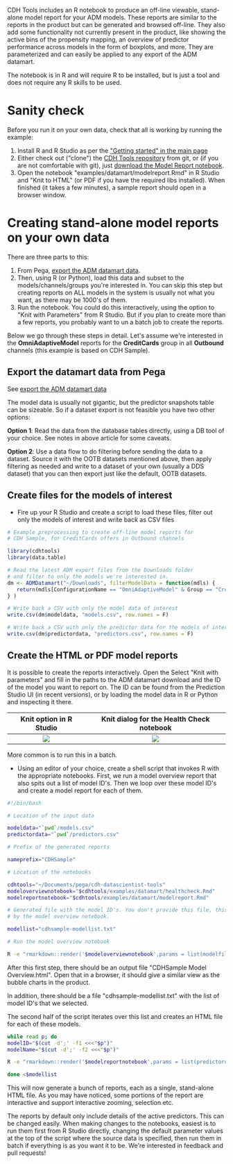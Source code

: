 CDH Tools includes an R notebook to produce an off-line viewable, stand-alone model report for your ADM models. These reports are similar to the reports in the product but can be generated and browsed off-line. They also add some functionality not currently present in the product, like showing the active bins of the propensity mapping, an overview of predictor performance across models in the form of boxplots, and more. They are parameterized and can easily be applied to any export of the ADM datamart.

The notebook is in R and will require R to be installed, but is just a tool and does not require any R skills to be used.

# Sanity check

Before you run it on your own data, check that all is working by running the example:

1. Install R and R Studio as per the ["Getting started" in the main page](https://github.com/pegasystems/cdh-datascientist-tools/wiki#getting-started-with-the-r-library)
2. Either check out ("clone") the [CDH Tools repository](https://github.com/pegasystems/cdh-datascientist-tools) from git, or (if you are not comfortable with git), just [download the Model Report notebook](https://github.com/pegasystems/cdh-datascientist-tools/blob/master/examples/datamart/modelreport.Rmd).
3. Open the notebook "examples/datamart/modelreport.Rmd" in R Studio and "Knit to HTML" (or PDF if you have the required libs installed). When finished (it takes a few minutes), a sample report should open in a browser window.

# Creating stand-alone model reports on your own data

There are three parts to this:

1. From Pega, [export the ADM datamart data](How-to-export-and-use-the-ADM-Datamart).
2. Then, using R (or Python), load this data and subset to the models/channels/groups you're interested in. You can skip this step but creating reports on ALL models in the system is usually not what you want, as there may be 1000's of them.
3. Run the notebook. You could do this interactively, using the option to "Knit with Parameters" from R Studio. But if you plan to create more than a few reports, you probably want to un a batch job to create the reports.

Below we go through these steps in detail. Let's assume we're interested in the **OmniAdaptiveModel** reports for the **CreditCards** group in all **Outbound** channels (this example is based on CDH Sample).

## Export the datamart data from Pega

See [export the ADM datamart data](How-to-export-and-use-the-ADM-Datamart)

The model data is usually not gigantic, but the predictor snapshots table can be sizeable. So if a dataset export is not feasible you have two other options:

**Option 1**: Read the data from the database tables directly, using a DB tool of your choice. See notes in above article for some caveats.

**Option 2**: Use a data flow to do filtering before sending the data to a dataset. Source it with the OOTB datasets mentioned above, then apply filtering as needed and write to a dataset of your own (usually a DDS dataset) that you can then export just like the default, OOTB datasets.


## Create files for the models of interest

* Fire up your R Studio and create a script to load these files, filter out only the models of interest and write back as CSV files

```r
# Example preprocessing to create off-line model reports for
# CDH Sample, for CreditCards offers in Outbound channels

library(cdhtools)
library(data.table)

# Read the latest ADM export files from the Downloads folder
# and filter to only the models we're interested in.
dm <- ADMDatamart("~/Downloads", filterModelData = function(mdls) { 
   return(mdls[ConfigurationName == "OmniAdaptiveModel" & Group == "CreditCards" & Direction == "Outbound"]) 
} )

# Write back a CSV with only the model data of interest
write.csv(dm$modeldata, "models.csv", row.names = F)

# Write back a CSV with only the predictor data for the models of interest
write.csv(dm$predictordata, "predictors.csv", row.names = F)
```


## Create the HTML or PDF model reports

It is possible to create the reports interactively. Open the Select "Knit with parameters" and fill in the paths to the ADM datamart download and the ID of the model you want to report on. The ID can be found from the Prediction Studio UI (in recent versions), or by loading the model data in R or Python and inspecting it there. 

| Knit option in R Studio | Knit dialog for the Health Check notebook |
| :---: | :---: |
| <img src="/pegasystems/cdh-datascientist-tools/blob/master/images/R-studio-modelreport-knit-with-params.png"> | <img src="/pegasystems/cdh-datascientist-tools/blob/master/images/R-studio-modelreport-knit-dialog.png"> |



More common is to run this in a batch.

* Using an editor of your choice, create a shell script that invokes R with the appropriate notebooks. First, we run a model overview report that also spits out a list of model ID's. Then we loop over these model ID's and create a model report for each of them.

```bash
#!/bin/bash

# Location of the input data

modeldata="`pwd`/models.csv"
predictordata="`pwd`/predictors.csv"

# Prefix of the generated reports

nameprefix="CDHSample"

# Location of the notebooks

cdhtools="~/Documents/pega/cdh-datascientist-tools"
modeloverviewnotebook="$cdhtools/examples/datamart/healthcheck.Rmd"
modelreportnotebook="$cdhtools/examples/datamart/modelreport.Rmd"

# Generated file with the model ID's. You don't provide this file, this is generated
# by the model overview notebook.

modellist="cdhsample-modellist.txt"

# Run the model overview notebook

R -e "rmarkdown::render('$modeloverviewnotebook',params = list(modelfile='$modeldata', modellist='`pwd`/$modellist', predictordatafile='$predictordata'), output_file='`pwd`/$nameprefix\ Model Overview with Predictor Overview.html')"
```

After this first step, there should be an output file "CDHSample Model Overview.html". Open that in a browser, it should give a similar view as the bubble charts in the product. 

In addition, there should be a file "cdhsample-modellist.txt" with the list of model ID's that we selected.

The second half of the script iterates over this list and creates an HTML file for each of these models.

```bash
while read p; do
modelID="$(cut -d';' -f1 <<<"$p")"
modelName="$(cut -d';' -f2 <<<"$p")"

R -e "rmarkdown::render('$modelreportnotebook',params = list(predictordatafile='$predictordata', modeldescription='$modelName', modelid='$modelID'), output_file='`pwd`/$nameprefix Model Report $modelName.html')"

done <$modellist
```

This will now generate a bunch of reports, each as a single, stand-alone HTML file. As you may have noticed, some portions of the report are interactive and support interactive zooming, selection etc.

The reports by default only include details of the active predictors. This can be changed easily. When making changes to the notebooks, easiest is to run them first from R Studio directly, changing the default parameter values at the top of the script where the source data is specified, then run them in batch if everything is as you want it to be. We're interested in feedback and pull requests!










